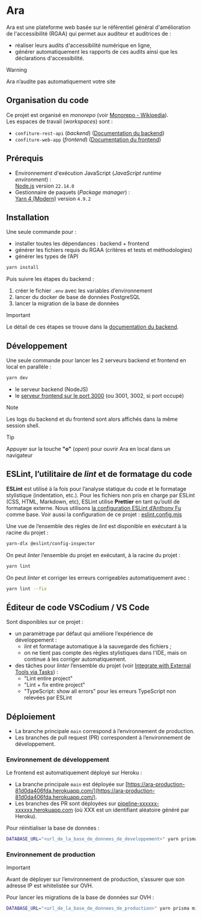 # Ara

Ara est une plateforme web basée sur le référentiel général d'amélioration de l'accessibilité (RGAA) qui permet aux auditeur et auditrices de :

- réaliser leurs audits d'accessibilité numérique en ligne,
- générer automatiquement les rapports de ces audits ainsi que les déclarations d'accessibilité.

> [!WARNING]
> Ara n’audite pas automatiquement votre site

## Organisation du code

Ce projet est organisé en _monorepo_ (voir [Monorepo - Wikipedia](https://en.wikipedia.org/wiki/Monorepo)).\
Les espaces de travail (_workspaces_) sont :

- `confiture-rest-api` (_backend_) ([Documentation du backend](./confiture-rest-api/README.md))
- `confiture-web-app` (_frontend_) ([Documentation du frontend](./confiture-web-app/README.md))

## Prérequis

- Environnement d'exécution JavaScript (_JavaScript runtime environment_) :\
  [Node.js](https://nodejs.org) version `22.14.0`
- Gestionnaire de paquets (_Package manager_) :\
  [Yarn 4 (Modern)](https://yarnpkg.com/) version `4.9.2`

## Installation

Une seule commande pour :

- installer toutes les dépendances : backend + frontend
- générer les fichiers requis du RGAA (critères et tests et méthodologies)
- générer les types de l’API

```sh
yarn install
```

Puis suivre les étapes du backend :

1. créer le fichier `.env` avec les variables d’environnement
2. lancer du docker de base de données PostgreSQL
3. lancer la migration de la base de données

> [!IMPORTANT]
> Le détail de ces étapes se trouve dans la [documentation du backend](./confiture-rest-api/README.md).

## Développement

Une seule commande pour lancer les 2 serveurs backend et frontend en local en parallèle :

```sh
yarn dev
```

- le serveur backend (NodeJS)
- le [serveur frontend sur le port 3000](http://localhost:3000) (ou 3001, 3002, si port occupé)

> [!NOTE]
> Les logs du backend et du frontend sont alors affichés dans la même session shell.

> [!TIP]
> Appuyer sur la touche **"o"** (_open_) pour ouvrir Ara en local dans un navigateur

## ESLint, l’utilitaire de _lint_ et de formatage du code

**ESLint** est utilisé à la fois pour l’analyse statique du code et le formatage stylistique (indentation, etc.).
Pour les fichiers non pris en charge par ESLint (CSS, HTML, Markdown, etc), ESLint utilise **Prettier** en tant qu’outil de formatage externe.
Nous utilisons [la configuration ESLint d’Anthony Fu](https://github.com/antfu/eslint-config) comme base.
Voir aussi la configuration de ce projet : [eslint.config.mjs](https://github.com/DISIC/Ara/blob/main/eslint.config.mjs)

Une vue de l’ensemble des règles de _lint_ est disponible en exécutant à la racine du projet :

```sh
yarn-dlx @eslint/config-inspector
```

On peut _linter_ l’ensemble du projet en exécutant, à la racine du projet :

```sh
yarn lint
```

On peut _linter_ et corriger les erreurs corrigeables automatiquement avec :

```sh
yarn lint --fix
```

## Éditeur de code VSCodium / VS Code

Sont disponibles sur ce projet :

- un paramètrage par défaut qui améliore l’expérience de développement :
  - _lint_ et formatage automatique à la sauvegarde des fichiers ;
  - on ne tient pas compte des règles stylistiques dans l'IDE, mais on continue à les corriger automatiquement.
- des tâches pour _linter_ l’ensemble du projet (voir [Integrate with External Tools via Tasks](https://code.visualstudio.com/docs/debugtest/tasks)) :
  - "Lint entire project"
  - "Lint + fix entire project"
  - "TypeScript: show all errors" pour les erreurs TypeScript non relevées par ESLint

## Déploiement

- La branche principale `main` correspond à l’environnement de production.
- Les branches de pull request (PR) correspondent à l’environnement de développement.

### Environnement de développement

Le frontend est automatiquement déployé sur Heroku :

- La branche principale `main` est déployée sur [https://ara-production-81d0da406fda.herokuapp.com/](https://ara-production-81d0da406fda.herokuapp.com/).
- Les branches des PR sont déployées sur [pipeline-xxxxxx-xxxxxx.herokuapp.com](pipeline-xxxxxx-xxxxxx.herokuapp.com) (où XXX est un identifiant aléatoire généré par Heroku).

Pour réinitialiser la base de données :

```sh
DATABASE_URL="<url_de_la_base_de_donnees_de_developpement>" yarn prisma migrate reset
```

### Environnement de production

> [!IMPORTANT]
> Avant de déployer sur l’environnement de production, s’assurer que son adresse IP est whitelistée sur OVH.

Pour lancer les migrations de la base de données sur OVH :

```sh
DATABASE_URL="<url_de_la_base_de_donnees_de_production>" yarn prisma migrate deploy
```
